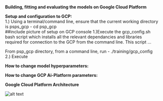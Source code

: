 

**Building, fitting and evaluating the models on Google Cloud Platform** <br>

**Setup and configuration to GCP:** <br>
1.)
Using a terminal/command line, ensure that the current working directory is psps_gcp - cd psp_gcp  <br>
##include picture of setup on GCP console
1.)Execute the gcp_config.sh bash script which installs all the relevant dependancies and libraries required for connection to the GCP from the command line. This script ... <br>

From psp_gcp directory, from a command line, run - ./training/gcp_config
<br>
2.) Execute





**How to change model hyperparameters:** <br>

**How to change GCP Ai-Platform parameters:** <br>

**Google Cloud Platform Architecture**<br>

![alt text](https://github.com/amckenna41/protein_structure_prediction_DeepLearning/blob/master/psp_gcp/gcp_architecture.png?raw=true)
